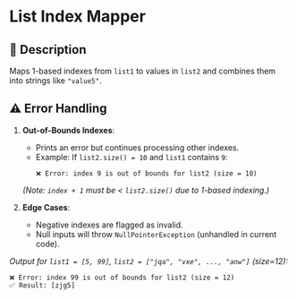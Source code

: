 # List Index Mapper  

## 📖 Description  
Maps 1-based indexes from `list1` to values in `list2` and combines them into strings like `"value5"`.  

## ⚠️ Error Handling  
1. **Out-of-Bounds Indexes**:  
   - Prints an error but continues processing other indexes.  
   - Example: If `list2.size() = 10` and `list1` contains `9`:  
     ```
     ❌ Error: index 9 is out of bounds for list2 (size = 10)
     ```  
   *(Note: `index + 1` must be < `list2.size()` due to 1-based indexing.)*  

2. **Edge Cases**:  
   - Negative indexes are flagged as invalid.  
   - Null inputs will throw `NullPointerException` (unhandled in current code).  

*Output for `list1 = [5, 99]`, `list2 = ["jqa", "vxe", ..., "anw"]` (size=12):*  
```plaintext
❌ Error: index 99 is out of bounds for list2 (size = 12)
✅ Result: [zjg5]
